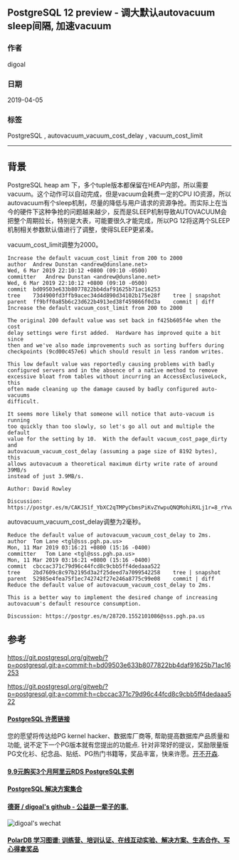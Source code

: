 ## PostgreSQL 12 preview - 调大默认autovacuum sleep间隔, 加速vacuum  
                                                                                                
### 作者                                                                                                
digoal                                                                                                
                                                                                                
### 日期                                                                                                
2019-04-05                                                                                                
                                                                                                
### 标签                                                                                                
PostgreSQL , autovacuum_vacuum_cost_delay , vacuum_cost_limit    
               
----                                                                                          
                                                                                            
## 背景                                                          
PostgreSQL heap am 下，多个tuple版本都保留在HEAP内部，所以需要vacuum。这个动作可以自动完成，但是vacuum会耗费一定的CPU IO资源，所以autovacuum有个sleep机制，尽量的降低与用户请求的资源争抢。而实际上在当今的硬件下这种争抢的问题越来越少，反而是SLEEP机制导致AUTOVACUUM会把整个周期拉长，特别是大表，可能要很久才能完成，所以PG 12将这两个SLEEP机制相关参数默认值进行了调整，使得SLEEP更紧凑。  
  
vacuum_cost_limit调整为2000。  
  
```  
Increase the default vacuum_cost_limit from 200 to 2000  
author	Andrew Dunstan <andrew@dunslane.net>	  
Wed, 6 Mar 2019 22:10:12 +0800 (09:10 -0500)  
committer	Andrew Dunstan <andrew@dunslane.net>	  
Wed, 6 Mar 2019 22:10:12 +0800 (09:10 -0500)  
commit	bd09503e633b8077822bb4daf91625b71ac16253  
tree	73d4900fd3ffb9acec34d4d890d34102b175e28f	tree | snapshot  
parent	ff9bff0a85b6c23d622b4913ed38f459866f0d3a	commit | diff  
Increase the default vacuum_cost_limit from 200 to 2000  
  
The original 200 default value was set back in f425b605f4e when the cost  
delay settings were first added.  Hardware has improved quite a bit since  
then and we've also made improvements such as sorting buffers during  
checkpoints (9cd00c457e6) which should result in less random writes.  
  
This low default value was reportedly causing problems with badly  
configured servers and in the absence of a native method to remove  
excessive bloat from tables without incurring an AccessExclusiveLock, this  
often made cleaning up the damage caused by badly configured auto-vacuums  
difficult.  
  
It seems more likely that someone will notice that auto-vacuum is running  
too quickly than too slowly, so let's go all out and multiple the default  
value for the setting by 10.  With the default vacuum_cost_page_dirty and  
autovacuum_vacuum_cost_delay (assuming a page size of 8192 bytes), this  
allows autovacuum a theoretical maximum dirty write rate of around 39MB/s  
instead of just 3.9MB/s.  
  
Author: David Rowley  
  
Discussion: https://postgr.es/m/CAKJS1f_YbXC2qTMPyCbmsPiKvZYwpuQNQMohiRXLj1r=8_rYvw@mail.gmail.com  
```  
  
autovacuum_vacuum_cost_delay调整为2毫秒。  
  
```  
Reduce the default value of autovacuum_vacuum_cost_delay to 2ms.  
author	Tom Lane <tgl@sss.pgh.pa.us>	  
Mon, 11 Mar 2019 03:16:21 +0800 (15:16 -0400)  
committer	Tom Lane <tgl@sss.pgh.pa.us>	  
Mon, 11 Mar 2019 03:16:21 +0800 (15:16 -0400)  
commit	cbccac371c79d96c44fcd8c9cbb5ff4dedaaa522  
tree	2bd7609c8c97b2195d3a2f25deed7a7099542258	tree | snapshot  
parent	52985e4fea75f1ec742742f27e246a8775c99e08	commit | diff  
Reduce the default value of autovacuum_vacuum_cost_delay to 2ms.  
  
This is a better way to implement the desired change of increasing  
autovacuum's default resource consumption.  
  
Discussion: https://postgr.es/m/28720.1552101086@sss.pgh.pa.us  
```  
  
## 参考  
https://git.postgresql.org/gitweb/?p=postgresql.git;a=commit;h=bd09503e633b8077822bb4daf91625b71ac16253  
  
https://git.postgresql.org/gitweb/?p=postgresql.git;a=commit;h=cbccac371c79d96c44fcd8c9cbb5ff4dedaaa522  
    
  
  
  
  
  
  
  
  
  
  
  
  
  
  
  
  
  
  
  
  
  
  
  
  
  
  
  
  
  
  
  
  
  
  
  
  
  
  
  
  
  
  
  
  
  
  
  
  
  
  
  
  
  
  
  
  
  
  
  
  
  
  
  
  
  
  
  
  
  
#### [PostgreSQL 许愿链接](https://github.com/digoal/blog/issues/76 "269ac3d1c492e938c0191101c7238216")
您的愿望将传达给PG kernel hacker、数据库厂商等, 帮助提高数据库产品质量和功能, 说不定下一个PG版本就有您提出的功能点. 针对非常好的提议，奖励限量版PG文化衫、纪念品、贴纸、PG热门书籍等，奖品丰富，快来许愿。[开不开森](https://github.com/digoal/blog/issues/76 "269ac3d1c492e938c0191101c7238216").  
  
  
#### [9.9元购买3个月阿里云RDS PostgreSQL实例](https://www.aliyun.com/database/postgresqlactivity "57258f76c37864c6e6d23383d05714ea")
  
  
#### [PostgreSQL 解决方案集合](https://yq.aliyun.com/topic/118 "40cff096e9ed7122c512b35d8561d9c8")
  
  
#### [德哥 / digoal's github - 公益是一辈子的事.](https://github.com/digoal/blog/blob/master/README.md "22709685feb7cab07d30f30387f0a9ae")
  
  
![digoal's wechat](../pic/digoal_weixin.jpg "f7ad92eeba24523fd47a6e1a0e691b59")
  
  
#### [PolarDB 学习图谱: 训练营、培训认证、在线互动实验、解决方案、生态合作、写心得拿奖品](https://www.aliyun.com/database/openpolardb/activity "8642f60e04ed0c814bf9cb9677976bd4")
  
